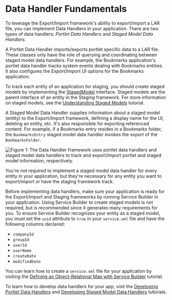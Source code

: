 # Data Handler Fundamentals [](id=data-handler-fundamentals)

To leverage the Export/Import framework's ability to export/import a LAR file,
you can implement Data Handlers in your application. There are two types of data
handlers: *Portlet Data Handlers* and *Staged Model Data Handlers*.

A Portlet Data Handler imports/exports portlet specific data to a LAR file.
These classes only have the role of querying and coordinating between staged
model data handlers. For example, the Bookmarks application's portlet data
handler tracks system events dealing with Bookmarks entities. It also configures
the Export/Import UI options for the Bookmarks application.

To track each entity of an application for staging, you should create staged
models by implementing the
[StagedModel](@platform-ref@/7.2-latest/javadocs/portal-kernel/com/liferay/portal/kernel/model/StagedModel.html)
interface. Staged models are the parent interface of an entity in the Staging
framework. For more information on staged models, see the
[Understanding Staged Models](/developer/reference/-/knowledge_base/7-2/understanding-staged-models)
tutorial.

A Staged Model Data Handler supplies information about a staged model (entity)
to the Export/Import framework, defining a display name for the UI, deleting an
entity, etc. It's also responsible for exporting referenced content. For
example, if a Bookmarks entry resides in a Bookmarks folder, the
`BookmarksEntry` staged model data handler invokes the export of the
`BookmarksFolder`.

![Figure 1: The Data Handler framework uses portlet data handlers and staged model data handlers to track and export/import portlet and staged model information, respectively.](../../images/data-handler-diagram.png)

You're not required to implement a staged model data handler for every entity in
your application, but they're necessary for any entity you want to export/import
or have the staging framework track.

Before implementing data handlers, make sure your application is ready for the
Export/Import and Staging frameworks by running Service Builder in your
application. Using Service Builder to create staged models is not required, but
is recommended since it generates many requirements for you. To ensure Service
Builder recognizes your entity as a staged model, you must set the `uuid`
attribute to `true` in your `service.xml` file and have the following columns
declared:

- `companyId`
- `groupId`
- `userId`
- `userName`
- `createDate`
- `modifiedDate`

You can learn how to create a `service.xml` file for your application by
visiting the
[Defining an Object-Relational Map with Service Builder](/developer/frameworks/-/knowledge_base/7-2/defining-an-object-relational-map-with-service-builder)
tutorial.

To learn how to develop data handlers for your app, visit the
[Developing Portlet Data Handlers](/developer/frameworks/-/knowledge_base/7-2/developing-portlet-data-handlers)
and
[Developing Staged Model Data Handlers](/developer/frameworks/-/knowledge_base/7-2/developing-staged-model-data-handlers)
tutorials.
